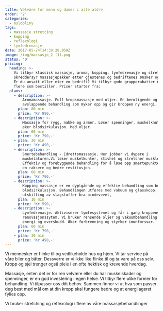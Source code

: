 ```yaml
---
title: Velvære for menn og damer i alle aldre
order: '2'
categories:
  - oslobliny
tags:
  - massasje stretcing
  - kopping
  - reflexologi
  - lymfedrenasje
date: 2017-05-24T14:39:28.850Z
image: /img/massasje_2 (1).png
status: '0'
pricing:
  heading: >-
    Vi tilbyr klassisk massasje, aroma, kopping, lymfedrenasje og stretching. Vi
    skreddersyr massasjepakker etter gjestenes og bedriftenes ønsker og behov.
    Er du ansatt eller eier en bedrift? Vi tilbyr gode grupperabatter når det er
    flere som bestiller. Priser starter fra:
  plans:
    - description: >-
        Aromamassasje. Full kropsmassasje med oljer. En beroligende og
        avslappende behandling som myker opp og gir kroppen ny energi.
      plan: 80 min
      price: 'Kr 990,-'
    - description: >-
        Massasje for rygg, nakke og armer. Løser spenninger, muskelknuter og
        øker blodsirkulasjon. Med oljer.
      plan: 60 min
      price: 'Kr 790,-'
    - plan: 30 min
      price: 'Kr 490,-'
    - description: >-
        Smertebehandling - Idrettsmassasje. Her jobber vi dypere i
        muskelaturen.Vi løser muskelkunter, stivhet og stretcher musklene.
        Effektiv og forebyggende behandling for å løse opp smertepunktene. Gir
        en raksere og bedre restitusjon. 
      plan: 60 min
      price: 'Kr 790,-'
    - description: >-
        Kopping massasje er en dyptgående og effektiv behandling som bedrer
        blodsirkulasjon. Behandlingen utføres med vakuum og glasskopp. Gir økt
        utskilling av slagstoffer bra bindevevet, 
      plan: 10 min
      price: 'Kr 590,-'
    - description: >-
        Lymfedrenasje. Aktiviserer lymfesystemet og får i gang kroppens eget
        renovasjonssytem. Vi bruker rensende oljer og vakuumbehandling. Gir mye
        energi og overskudd. Øker forbrenning og styrker imunforsvar.
      plan: 60 min
      price: 'Kr 790,-'
    - plan: 30 min
      price: 'Kr 490,-'
---
```

Vi mennesker er flinke til og vedlikeholde hus og hjem. Vi tar service på våre biler og båter. Dessverre er vi ikke like flinke til og ta vare på oss selv. Kropp og sjel trenger også pleie i en ofte hektisk og krevende hverdag. 

Massasje, enten det er for ren velvære eller du har muskelskader og spenninger, er en god investering i egen helse. Vi tilbyr flere ulike former for behandling. Vi tilpasser oss ditt behov. Sammen finner vi ut hva som passer deg best med mål om at din kropp skal fungere bedre og at energilageret fylles opp.

Vi bruker stretching og reflexologi i flere av våre massasjebehandlinger






